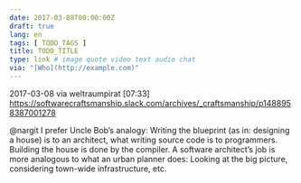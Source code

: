 ```yaml
---
date: 2017-03-08T00:00:00Z
draft: true
lang: en
tags: [ TODO_TAGS ]
title: TODO_TITLE
type: link # image quote video text audio chat
via: "[Who](http://example.com)"
---
```



2017-03-08 via weltraumpirat [07:33] 
https://softwarecraftsmanship.slack.com/archives/_craftsmanship/p1488958387001278

@nargit I prefer Uncle Bob’s analogy: Writing the blueprint (as in: designing a house) is to an architect, what writing source code is to programmers. Building the house is done by the compiler. A software architect’s job is more analogous to what an urban planner does: Looking at the big picture, considering town-wide infrastructure, etc.
